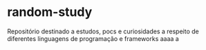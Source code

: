 # random-study
Repositório destinado a estudos, pocs e curiosidades a respeito de diferentes linguagens de programação e frameworks
aaaa
a
